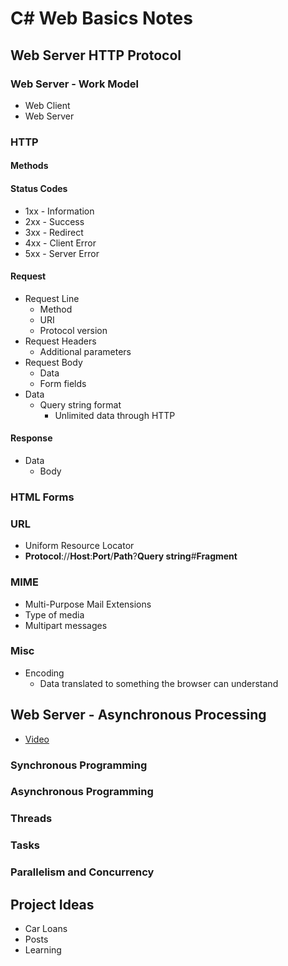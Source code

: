 # C# Web Basics Notes

## Web Server HTTP Protocol

### Web Server - Work Model
- Web Client
- Web Server

### HTTP
#### Methods
#### Status Codes
- 1xx - Information
- 2xx - Success
- 3xx - Redirect
- 4xx - Client Error
- 5xx - Server Error
#### Request
- Request Line
    - Method
    - URI
    - Protocol version
- Request Headers
    - Additional parameters
- Request Body
    - Data
    - Form fields
- Data
    - Query string format
        - Unlimited data through HTTP
#### Response
- Data
    - Body

### HTML Forms

### URL
- Uniform Resource Locator
- **Protocol**://**Host**:**Port**/**Path**?**Query string**#**Fragment**

### MIME
- Multi-Purpose Mail Extensions
- Type of media
- Multipart messages

### Misc
- Encoding
    - Data translated to something the browser can understand

## Web Server - Asynchronous Processing
- [Video](https://www.youtube.com/watch?v=m5-hYdj40So)
### Synchronous Programming
### Asynchronous Programming
### Threads
### Tasks
### Parallelism and Concurrency


## Project Ideas
- Car Loans
- Posts
- Learning
